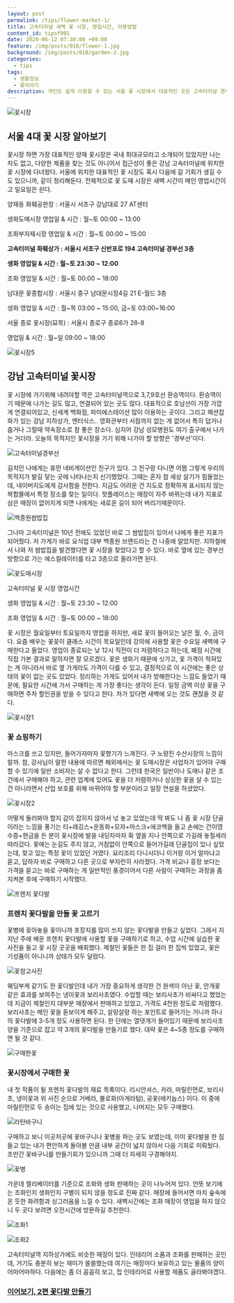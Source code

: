 ```yaml
---
layout: post
permalink: /tips/flower-market-1/
title: 고속터미널 새벽 꽃 시장, 영업시간, 이용방법
content_id: tipsf001
date: 2020-06-12 07:30:00 +09:00
feature: /img/posts/010/flower-1.jpg
background: /img/posts/010/garden-2.jpg
categories:
  - tips
tags:
  - 생활정보
  - 꽃이야기
description: 개인도 쉽게 이용할 수 있는 서울 꽃 시장에서 대표적인 곳은 고속터미널 경부선과 양재동 화훼공판장 두 곳이 있다. 나는 지하철로도 쉽게 갈 수 있는 고속터미널에 위치한 꽃 시장에 다녀왔다.
---
```


![꽃시장](/img/posts/010/flower-1.jpg)

## 서울 4대 꽃 시장 알아보기

꽃시장 하면 가장 대표적인 양재 꽃시장은 국내 최대규모라고 소개되어 있었지만 나는 차도 없고, 다양한 제품을 찾는 것도 아니어서 접근성이 좋은 강남 고속터미널에 위치한 꽃 시장에 다녀왔다. 서울에 위치한 대표적인 꽃 시장도 혹시 다음에 갈 기회가 생길 수도 있으니까, 같이 정리해둔다. 전체적으로 꽃 도매 시장은 새벽 시간이 메인 영업시간이고 일요일은 쉰다. 

양재동 화훼공판장 : 서울시 서초구 강남대로 27 AT센터

생화도매시장 영업일 & 시간 : 월~토 00:00 ~ 13:00

조화부자재시장 영업일 & 시간 : 월~토 00:00 ~ 15:00

**고속터미널 화훼상가 : 서울시 서초구 신반포로 194 고속터미널 경부선 3층**

**생화 영업일 & 시간 : 월~토 23:30 ~ 12:00**

조화 영업일 & 시간 : 월~토 00:00 ~ 18:00

남대문 꽃종합시장 : 서울시 중구 남대문시장4길 21 E-월드 3층

생화 영업일 & 시간 : 월~목 03:00 ~ 15:00, 금~토 03:00~16:00

서울 종로 꽃시장(묘목) : 서울시 종로구 종로6가 28-8

영업일 & 시간 : 월~일 09:00 ~ 18:00



![꽃시장5](/img/posts/010/flower-5.jpg)

## 강남 고속터미널 꽃시장

꽃 시장에 가기위해 내려야할 역은 고속터미널역으로 3,7,9호선 환승역이다. 환승역이기 때문에 나가는 길도 많고, 연결되어 있는 곳도 많다. 대표적으로 호남선이 가장 가깝게 연결되어있고, 신세계 백화점, 파미에스테이션 많이 이용하는 곳이다. 그리고 패션잡화가 있는 강남 지하상가, 엔터식스.. 영화관부터 서점까지 없는 게 없어서 특히 덥거나 춥거나 그럴때 약속장소로 참 좋은 장소다. 심지어 강남 성모병원도 여기 출구에서 나가는 거더라. 오늘의 목적지인 꽃시장을 가기 위해 나가야 할 방향은 '경부선'이다. 

![고속터미널경부선](/img/posts/010/expressbus.jpg)

길치인 나에게는 휴먼 네비게이션인 친구가 있다. 그 친구랑 다니면 어쩜 그렇게 우리의 목적지가 발길 닿는 곳에 나타나는지 신기했었다. 그때는 혼자 참 세상 살기가 힘들었는데, 네이버지도에게 감사함을 전한다. 지금도 어려운 건 지도로 정확하게 표시되지 않는 복합몰에서 특정 장소를 찾는 일이다. 핫플레이스는 매장이 자주 바뀌는데 내가 지표로 삼은 매장이 없어지게 되면 나에게는 새로운 길이 되어 버리기때문이다. 

![백종원쌈밥집](/img/posts/010/findstore.jpg)

그나마 고속터미널은 10년 전에도 있었던 바로 그 쌈밥집이 있어서 나에게 좋은 지표가 되어줬다. 저 가게가 바로 요식업 대부 백종원 브랜드라는 건 나중에 알았지만. 지하철에서 나와 저 쌈밥집을 발견했다면 꽃 시장을 찾았다고 할 수 있다. 바로 옆에 있는 경부선 방향으로 가는 에스컬레이터를 타고 3층으로 올라가면 된다. 

![꽃도매시장](/img/posts/010/flower-market.jpg)

고속터미널 꽃 시장 영업시간

생화 영업일 & 시간 : 월~토 23:30 ~ 12:00

조화 영업일 & 시간 : 월~토 00:00 ~ 18:00

꽃 시장은 월요일부터 토요일까지 영업을 하지만, 새로 꽃이 들어오는 날은 월, 수, 금이다. 요즘 배우는 꽃꽂이 클래스 시간이 목요일인데 강의에 사용할 꽃은 수요일 새벽에 구매한다고 들었다. 영업이 종료되는 낮 12시 직전이 더 저렴하다고 하는데, 폐점 시간에 직접 가본 결과로 말하자면 잘 모르겠다. 꽃은 생화기 때문에 싯가고, 꽃 가격이 적혀있는 게 아니라서 바로 옆 가게라도 가격이 다를 수 있고, 결정적으로 이 시간에는 좋은 상태의 꽃이 없는 곳도 있었다. 정리하는 가게도 있어서 내가 방해한다는 느낌도 들었기 때문에, 필요한 시간에 가서 구매하는 게 가장 좋다는 생각이 든다. 일정 금액 이상 꽃을 구매하면 주차 할인권을 받을 수 있다고 한다. 차가 있다면 새벽에 오는 것도 괜찮을 것 같다. 

![꽃시장1](/img/posts/010/flower-3.jpg)

### 꽃 쇼핑하기

마스크를 쓰고 있지만, 들어가자마자 꽃향기가 느껴진다. 구 노량진 수산시장의 느낌이랄까. 참, 강사님이 말한 내용에 따르면 해외에서는 꽃 도매시장은 사업자가 있어야 구매할 수 있기에 일반 소비자는 살 수 없다고 한다. 그런데 한국은 일반이나 도매나 같은 조건에서 구매해야 하고, 관련 업계에 있어도 꽃을 더 저렴하거나 싱싱한 꽃을 살 수 있는 건 아니라면서 산업 보호를 위해 바뀌어야 할 부분이라고 일장 연설을 하셨었다.

![꽃시장2](/img/posts/010/flower-2.jpg)

어떻게 둘러봐야 할지 감이 잡히지 않아서 넋 놓고 있었는데 딱 봐도 나 좀 꽃 시장 단골이라는 느낌을 풍기는 티+레깅스+운동화+모자+마스크+에코백을 들고 손에는 간이영수증+현금을 든 분이 꽃시장에 발을 내딛자마자 휙 옆을 지나 안쪽으로 가길래 놓칠세라 따라갔다. 꽃에는 눈길도 주지 않고, 거침없이 안쪽으로 들어가길래 단골집이 있나 싶었는데, 찾고 있는 특정 꽃이 있었던 거였다. 요리조리 다니시더니 이거랑 이거 얼마냐고 묻고, 답하자 바로 구매하고 다른 곳으로 부지런히 사라졌다. 가격 비교나 흥정 보다는 가격을 묻고는 바로 구매하는 게 일반적인 풍경이어서 다른 사람이 구매하는 과정을 좀 지켜본 후에 구매하기 시작했다. 

![프렌치 꽃다발](/img/posts/010/flower-class.jpg)

### 프렌치 꽃다발을 만들 꽃 고르기

꽃병에 꽂아놓을 꽃이니까 포장지를 많이 쓰지 않는 꽃다발을 만들고 싶었다. 그래서 지지난 주에 배운 프렌치 꽃다발에 사용할 꽃을 구매하기로 하고, 수업 시간에 실습한 꽃 사진을 들고 꽃 시장 곳곳을 배회했다. 제철인 꽃들은 한 집 걸러 한 집씩 있었고, 꽃은 기성품이 아니니까 상태가 모두 달랐다. 

![꽃참고사진](/img/posts/010/flower-leaf.jpg)

웨딩부케 같기도 한 꽃다발인데 내가 가장 중요하게 생각한 건 원색이 아닌 꽃, 안개꽃 같은 효과를 보여주는 냉이꽃과 보리사초였다. 수업할 때는 보리사초가 비싸다고 했었는데 지금이 제철인지 대부분 매장에서 판매하고 있었고, 가격도 4천원 정도로 저렴했다. 보리사초는 메인 꽃을 돋보이게 해주고, 살랑살랑 하는 포인트로 들어가는 거니까 하나의 꽃다발에 3-5개 정도 사용하면 된다. 한 단에는 열댓개가 들어있기 때문에 보리사초 양을 기준으로 잡고 약 3개의 꽃다발을 만들기로 했다. 대략 꽃은 4~5종 정도를 구매하면 될 것 같다. 

![구매한꽃](/img/posts/010/flower-info.jpg)

### 꽃시장에서 구매한 꽃 

내 첫 작품이 될 프렌치 꽃다발의 재료 목록이다. 리시안셔스, 카라, 마릴린먼로, 보리사초, 냉이꽃과 위 사진 순으로 거베라, 불로화(아게라텀), 공꽃(에키놉스) 이다. 이 중에 마릴린먼로 두 송이는 집에 있는 것으로 사용했고, 나머지는 모두 구매했다. 

![라탄바구니](/img/posts/010/rattan.jpg)

구매하고 보니 이곳저곳에 꽃바구니나 꽃병을 파는 곳도 보였는데, 이미 꽃다발을 한 짐 들고 있는 내가 편안하게 돌아볼 만큼 내부 공간이 넓지 않아서 다음 기회로 미뤄뒀다. 조만간 꽃바구니를 만들기회가 있으니까 그때 더 자세히 구경해야지.

![꽃병](/img/posts/010/vase.jpg)

가운데 엘리베이터를 기준으로 조화와 생화 판매하는 곳이 나누어져 있다. 언뜻 보기에는 조화인지 생화인지 구별이 되지 않을 정도로 진짜 같다. 매장에 들어서면 마치 숲속에 온 듯한 화려함과 싱그러움을 느낄 수 있다. 새벽시간에는 조화 매장이 영업을 하지 않으니 두 곳다 보려면 오전시간에 방문하길 추천한다. 

![조화1](/img/posts/010/garden-1.jpg)

![조화2](/img/posts/010/garden-2.jpg)

고속터미널역 지하상가에도 비슷한 매장이 있다. 인테리어 소품과 조화를 판매하는 곳인데, 거기도 충분히 보는 재미가 쏠쏠했는데 여기는 매장마다 보유하고 있는 물품의 양이 어마어마하다. 다음에는 좀 더 꼼꼼히 보고, 집 인테리어로 사용할 제품도 골라봐야겠다. 

### [이어보기, 2편 꽃다발 만들기](https://thisisthereason.com/tips/flower-market-2/)

